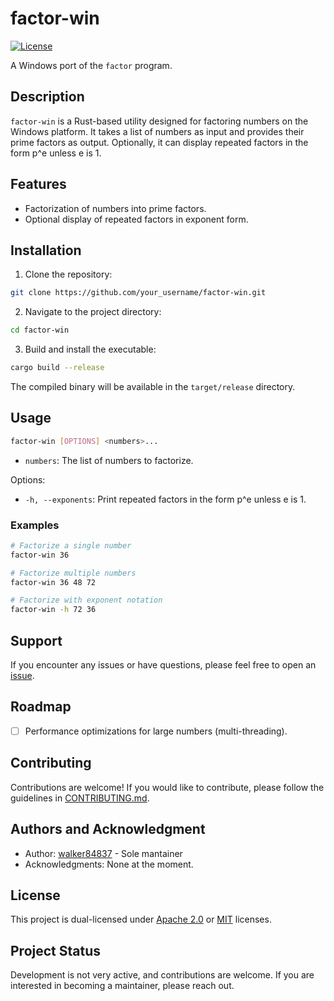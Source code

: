 # factor-win

[![License](https://img.shields.io/badge/license-Apache%202.0%20%2F%20MIT-blue.svg)](LICENSE_APACHE.md)

A Windows port of the `factor` program.

## Description

`factor-win` is a Rust-based utility designed for factoring numbers on the Windows platform. It takes a list of numbers as input and provides their prime factors as output. Optionally, it can display repeated factors in the form p^e unless e is 1.

## Features

- Factorization of numbers into prime factors.
- Optional display of repeated factors in exponent form.

## Installation

1. Clone the repository:

```bash
git clone https://github.com/your_username/factor-win.git
```

2. Navigate to the project directory:

```bash
cd factor-win
```

3. Build and install the executable:

```bash
cargo build --release
```

The compiled binary will be available in the `target/release` directory.

## Usage

```bash
factor-win [OPTIONS] <numbers>...
```

- `numbers`: The list of numbers to factorize.

Options:

- `-h, --exponents`: Print repeated factors in the form p^e unless e is 1.

### Examples

```bash
# Factorize a single number
factor-win 36

# Factorize multiple numbers
factor-win 36 48 72

# Factorize with exponent notation
factor-win -h 72 36
```

## Support

If you encounter any issues or have questions, please feel free to open an [issue](https://github.com/walker84837/factor-win-rs/issues).

## Roadmap

- [ ] Performance optimizations for large numbers (multi-threading).

## Contributing

Contributions are welcome! If you would like to contribute, please follow the guidelines in [CONTRIBUTING.md](CONTRIBUTING.md).

## Authors and Acknowledgment

- Author: [walker84837](https://github.com/walker84837) - Sole mantainer
- Acknowledgments: None at the moment.

## License

This project is dual-licensed under [Apache 2.0](LICENSE_APACHE.md) or [MIT](LICENSE_MIT.md) licenses.

## Project Status

Development is not very active, and contributions are welcome. If you are interested in becoming a maintainer, please reach out.
